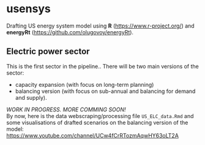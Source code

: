 # usensys  

Drafting US energy system model using **R** (https://www.r-project.org/) and **energyRt** (https://github.com/olugovoy/energyRt).  
  
## Electric power sector  
This is the first sector in the pipeline.. There will be two main versions of the sector:  
* capacity expansion (with focus on long-term planning)  
* balancing version (with focus on sub-annual and balancing for demand and supply).  

*WORK IN PROGRESS. MORE COMMING SOON!*  
By now, here is the data webscraping/processing file `US_ELC_data.Rmd` and some visualisations of drafted scenarios on the balancing version of the model:  
https://www.youtube.com/channel/UCw4fCrRTozmAqwHY63oLT2A  
